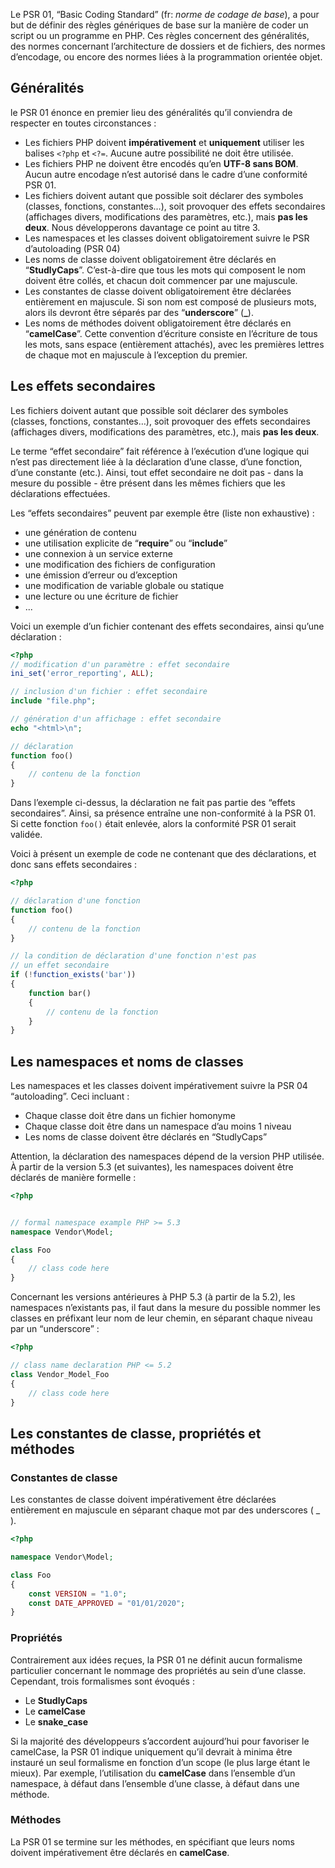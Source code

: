 Le PSR 01, “Basic Coding Standard” (fr: *norme de codage de base*), a pour but de définir des règles génériques de base sur la manière de coder un script ou un programme en PHP. Ces règles concernent des généralités, des normes concernant l’architecture de dossiers et de fichiers, des normes d’encodage, ou encore des normes liées à la programmation orientée objet.

## Généralités

le PSR 01 énonce en premier lieu des généralités qu’il conviendra de respecter en toutes circonstances : 

- Les fichiers PHP doivent **impérativement** et **uniquement** utiliser les balises ```<?php``` et ```<?=```. Aucune autre possibilité ne doit être utilisée.
- Les fichiers PHP ne doivent être encodés qu’en **UTF-8 sans BOM**. Aucun autre encodage n’est autorisé dans le cadre d’une conformité PSR 01.
- Les fichiers doivent autant que possible soit déclarer des symboles (classes, fonctions, constantes…),  soit provoquer des effets secondaires (affichages divers, modifications des paramètres, etc.), mais **pas les deux**. Nous développerons davantage ce point au titre 3.
- Les namespaces et les classes doivent obligatoirement suivre le PSR d’autoloading (PSR 04)
- Les noms de classe doivent obligatoirement être déclarés en “**StudlyCaps**”. C’est-à-dire que tous les mots qui composent le nom doivent être collés, et chacun doit commencer par une majuscule.
- Les constantes de classe doivent obligatoirement être déclarées entièrement en majuscule. Si son nom est composé de plusieurs mots, alors ils devront être séparés par des “**underscore**” (**_**).
- Les noms de méthodes doivent obligatoirement être déclarés en “**camelCase**”. Cette convention d’écriture consiste en l’écriture de tous les mots, sans espace (entièrement attachés), avec les premières lettres de chaque mot en majuscule à l’exception du premier.

## Les effets secondaires

Les fichiers doivent autant que possible soit déclarer des symboles (classes, fonctions, constantes…),  soit provoquer des effets secondaires (affichages divers, modifications des paramètres, etc.), mais **pas les deux**.

Le terme “effet secondaire” fait référence à l’exécution d’une logique qui n’est pas directement liée à la déclaration d’une classe, d’une fonction, d’une constante (etc.). Ainsi, tout effet secondaire ne doit pas - dans la mesure du possible - être présent dans les mêmes fichiers que les déclarations effectuées.

Les “effets secondaires” peuvent par exemple être (liste non exhaustive) : 

- une génération de contenu
- une utilisation explicite de “**require**” ou “**include**”
- une connexion à un service externe
- une modification des fichiers de configuration
- une émission d’erreur ou d’exception
- une modification de variable globale ou statique
- une lecture ou une écriture de fichier
- ...

Voici un exemple d’un fichier contenant des effets secondaires, ainsi qu’une déclaration :

``` php
<?php
// modification d'un paramètre : effet secondaire
ini_set('error_reporting', ALL);

// inclusion d'un fichier : effet secondaire
include "file.php";

// génération d'un affichage : effet secondaire
echo "<html>\n";

// déclaration
function foo()
{
    // contenu de la fonction
}
```

Dans l’exemple ci-dessus, la déclaration ne fait pas partie des “effets secondaires”. Ainsi, sa présence entraîne une non-conformité à la PSR 01. Si cette fonction ```foo()``` était enlevée, alors la conformité PSR 01 serait validée.

Voici à présent un exemple de code ne contenant que des déclarations, et donc sans effets secondaires : 

``` php
<?php

// déclaration d'une fonction
function foo()
{
    // contenu de la fonction
}

// la condition de déclaration d'une fonction n'est pas
// un effet secondaire
if (!function_exists('bar'))
{
    function bar()
    {
        // contenu de la fonction
    }
}
```

## Les namespaces et noms de classes

Les namespaces et les classes doivent impérativement suivre la PSR 04 “autoloading”. Ceci incluant :

- Chaque classe doit être dans un fichier homonyme
- Chaque classe doit être dans un namespace d’au moins 1 niveau
- Les noms de classe doivent être déclarés en “StudlyCaps”

Attention, la déclaration des namespaces dépend de la version PHP utilisée. À partir de la version 5.3 (et suivantes), les namespaces doivent être déclarés de manière formelle : 

``` php
<?php


// formal namespace example PHP >= 5.3
namespace Vendor\Model;

class Foo
{
    // class code here
}
```

Concernant les versions antérieures à PHP 5.3 (à partir de la 5.2), les namespaces n’existants pas, il faut dans la mesure du possible nommer les classes en préfixant leur nom de leur chemin, en séparant chaque niveau par un “underscore” :

``` php
<?php

// class name declaration PHP <= 5.2
class Vendor_Model_Foo
{
    // class code here
}
```

## Les constantes de classe, propriétés et méthodes

### Constantes de classe

Les constantes de classe doivent impérativement être déclarées entièrement en majuscule en séparant chaque mot par des underscores ( _ ).

``` php
<?php

namespace Vendor\Model;

class Foo
{
    const VERSION = "1.0";
    const DATE_APPROVED = "01/01/2020";
}
```

### Propriétés

Contrairement aux idées reçues, la PSR 01 ne définit aucun formalisme particulier concernant le nommage des propriétés au sein d’une classe. Cependant, trois formalismes sont évoqués :

- Le **StudlyCaps**
- Le **camelCase**
- Le **snake_case**

Si la majorité des développeurs s’accordent aujourd’hui pour favoriser le camelCase, la PSR 01 indique uniquement qu’il devrait à minima être instauré un seul formalisme en fonction d’un scope (le plus large étant le mieux). Par exemple, l’utilisation du **camelCase** dans l’ensemble d’un namespace, à défaut dans l’ensemble d’une classe, à défaut dans une méthode.

### Méthodes

La PSR 01 se termine sur les méthodes, en spécifiant que leurs noms doivent impérativement être déclarés en **camelCase**.

